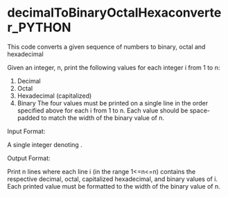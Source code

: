 # decimalToBinaryOctalHexaconverter_PYTHON
This code converts a given sequence of numbers to binary, octal and hexadecimal

Given an integer, n, print the following values for each integer i from 1 to n:
1. Decimal
2. Octal
3. Hexadecimal (capitalized)
4. Binary
The four values must be printed on a single line in the order specified above for each i from 1 to n. Each
value should be space-padded to match the width of the binary value of n.

Input Format:

A single integer denoting .

Output Format:

Print n lines where each line i (in the range 1<=n<=n) contains the respective decimal, octal, capitalized
hexadecimal, and binary values of i. Each printed value must be formatted to the width of the binary
value of n.
